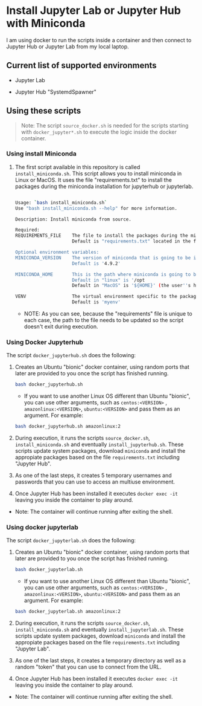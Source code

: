 # Install Jupyter Lab or Jupyter Hub with Miniconda

I am using docker to run the scripts inside a container and then connect to Jupyter Hub or Jupyter Lab from my local laptop.


## Current list of supported environments

* Jupyter Lab

* Jupyter Hub "SystemdSpawner"


## Using these scripts

> Note: The script `source_docker.sh` is needed for the scripts starting with `docker_jupyter*.sh` to execute the logic inside the docker container.


### Using install Miniconda

1. The first script available in this repository is called `install_miniconda.sh`. This script allows you to install miniconda in Linux or MacOS. It uses the file "requirements.txt" to install the packages during the miniconda installation for jupyterhub or jupyterlab.
    ```bash

    Usage: `bash install_miniconda.sh`
    Use "bash install_miniconda.sh --help" for more information.

    Description: Install miniconda from source.

    Required:
    REQUIREMENTS_FILE    The file to install the packages during the miniconda installation for jupyterhub or jupyterlab
                         Default is "requirements.txt" located in the folder where this script is running IF you are running this script _on it's own_

    Optional environment variables:
    MINICONDA_VERSION    The version of miniconda that is going to be installed.
                         Default is '4.9.2'

    MINICONDA_HOME       This is the path where miniconda is going to be installed.
                         Default in "linux" is '/opt
                         Default in "MacOS" is '${HOME}' (the user''s home folder)

    VENV                 The virtual environment specific to the packages that are going to be installed
                         Default is 'myenv'
    ```

    * NOTE: As you can see, because the "requirements" file is unique to each case, the path to the file needs to be updated so the script doesn't exit during execution.


### Using Docker Jupyterhub

The script `docker_jupyterhub.sh` does the following:

1. Creates an Ubuntu "bionic" docker container, using random ports that later are provided to you once the script has finished running.
    ```bash
    bash docker_jupyterhub.sh
    ```
    * If you want to use another Linux OS different than Ubuntu "bionic", you can use other arguments, such as `centos:<VERSION>` , `amazonlinux:<VERSION>`, `ubuntu:<VERSION>` and pass them as an argument. For example:
    ```bash
    bash docker_jupyterhub.sh amazonlinux:2
    ````

2. During execution, it runs the scripts `source_docker.sh`, `install_miniconda.sh` and eventually `install_jupyterhub.sh`. These scripts update system packages, download `miniconda` and install the appropiate packages based on the file `requirements.txt` including "Jupyter Hub".

3. As one of the last steps, it creates 5 temporary usernames and passwords that you can use to access an multiuse environment.

4. Once Jupyter Hub has been installed it executes `docker exec -it` leaving you inside the container to play around.

* Note: The container will continue running after exiting the shell.

### Using docker jupyterlab

The script `docker_jupyterlab.sh` does the following:

1. Creates an Ubuntu "bionic" docker container, using random ports that later are provided to you once the script has finished running.
    ```bash
    bash docker_jupyterlab.sh
    ```
    * If you want to use another Linux OS different than Ubuntu "bionic", you can use other arguments, such as `centos:<VERSION>` , `amazonlinux:<VERSION>`, `ubuntu:<VERSION>` and pass them as an argument. For example:
    ```bash
    bash docker_jupyterlab.sh amazonlinux:2
    ````

2. During execution, it runs the scripts `source_docker.sh`, `install_miniconda.sh` and eventually `install_jupyterlab.sh`. These scripts update system packages, download `miniconda` and install the appropiate packages based on the file `requirements.txt` including "Jupyter Lab".

3. As one of the last steps, it creates a temporary directory as well as a random "token" that you can use to connect from the URL.

4. Once Jupyter Hub has been installed it executes `docker exec -it` leaving you inside the container to play around.

* Note: The container will continue running after exiting the shell.
